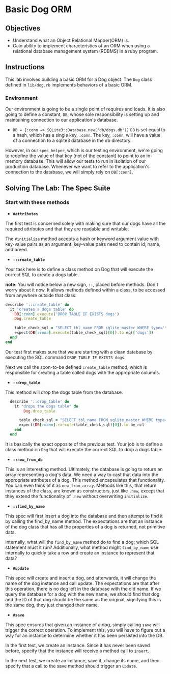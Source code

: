 # Basic Dog ORM

## Objectives

- Understand what an Object Relational Mapper(ORM) is.
- Gain ability to implement characteristics of an ORM when using a relational
  database management system (RDBMS) in a ruby program.

## Instructions

This lab involves building a basic ORM for a Dog object.  The `Dog` class
defined in `lib/dog.rb` implements behaviors of a basic ORM.

### **Environment**

Our environment is going to be a single point of requires and loads.  It is also
going to define a constant, `DB`, whose sole responsibility is setting up and
maintaining connection to our application's database.

- `DB = {:conn => SQLite3::Database.new("db/dogs.db")}` `DB` is set equal to a
  hash, which has a single key, `:conn`. The key, `:conn`,  will have a value of
  a connection to a sqlite3 database in the db directory.

However, in our `spec_helper`, which is our testing environment, we're going to
redefine the value of that key (not of the constant) to point to an in-memory
database. This will allow our tests to run in isolation of our production
database. Whenever we want to refer to the application's connection to the
database, we will simply rely on `DB[:conn]`.

## Solving The Lab: The Spec Suite

### Start with these methods

- **`#attributes`**

The first test is concerned solely with making sure that our dogs have all the
required attributes and that they are readable and writable.

The `#initialize` method accepts a hash or keyword argument value with key-value
pairs as an argument. key-value pairs need to contain id, name, and breed.

- **`::create_table`**

Your task  here is to define a class method on Dog that will execute the correct
SQL to create a dogs table.

**note:** You will notice below a new sign, `::`, placed before methods. Don't worry about it now. It allows methods defined within a class, to be accessed from anywhere outside that class.

```ruby
describe '::create_table' do
  it 'creates a dogs table' do
    DB[:conn].execute('DROP TABLE IF EXISTS dogs')
    Dog.create_table

    table_check_sql = "SELECT tbl_name FROM sqlite_master WHERE type='table' AND tbl_name='dogs';"
    expect(DB[:conn].execute(table_check_sql)[0]).to eq(['dogs'])
  end
end
```

Our test first makes sure that we are starting with a clean database by
executing the SQL command `DROP TABLE IF EXISTS dogs`.

Next we call the soon-to-be defined `create_table` method, which is responsible
for creating a table called dogs with the appropriate columns.

- **`::drop_table`**

This method will drop the dogs table from the database.

```ruby
  describe '::drop_table' do
    it "drops the dogs table" do
        Dog.drop_table

      table_check_sql = "SELECT tbl_name FROM sqlite_master WHERE type='table' AND tbl_name='dogs';"
      expect(DB[:conn].execute(table_check_sql)[0]).to be_nil
    end
  end
```

It is basically the exact opposite of the previous test. Your job is to define a
class method on `Dog` that will execute the correct SQL to drop a dogs table.

- **`::new_from_db`**

This is an interesting method. Ultimately, the database is going to return an
array representing a dog's data. We need a way to cast that data into the
appropriate attributes of a dog. This method encapsulates that functionality.
You can even think of it as  `new_from_array`. Methods like this, that return
instances of the class, are known as constructors, just like `.new`, except that
they extend the functionality of `.new` without overwriting `initialize`.

- **`::find_by_name`**

This spec will first insert a dog into the database and then attempt to find it
by calling the find_by_name method. The expectations are that an instance of the
dog class that has all the properties of a dog is returned, not primitive data.

Internally, what will the `find_by_name` method do to find a dog; which SQL
statement must it run? Additionally, what method might `find_by_name` use
internally to quickly take a row and create an instance to represent that data?

- **`#update`**

This spec will create and insert a dog, and afterwards, it will change the name
of the dog instance and call update. The expectations are that after this
operation, there is no dog left in the database with the old name. If we query
the database for a dog with the new name, we should find that dog and the ID of
that dog should be the same as the original, signifying this is the same dog,
they just changed their name.

- **`#save`**

This spec ensures that given an instance of a dog, simply calling `save` will
trigger the correct operation. To implement this, you will have to figure out a
way for an instance to determine whether it has been persisted into the DB.

In the first test, we create an instance. Since it has never been saved
before, specify that the instance will receive a method call to `insert`.

In the next test, we create an instance, save it, change its name, and then
specify that a call to the save method should trigger an `update`.


